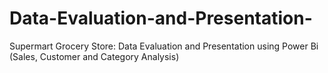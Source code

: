 # Data-Evaluation-and-Presentation-
Supermart Grocery Store: Data Evaluation and Presentation using Power Bi (Sales, Customer and Category Analysis)
